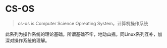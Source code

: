 # CS-OS 

> cs-os is Computer Science Opreating System，计算机操作系统

此系列为操作系统的理论基础。所谓基础不牢，地动山摇。同Linux系列互补，加深对操作系统的理解。



